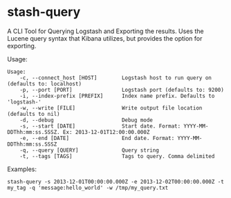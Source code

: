 stash-query
===========

A CLI Tool for Querying Logstash and Exporting the results. Uses the Lucene query syntax that Kibana utilizes, but provides the option for exporting. 

Usage:
```
Usage:
    -c, --connect_host [HOST]        Logstash host to run query on (defaults to: localhost)
    -p, --port [PORT]                Logstash port (defaults to: 9200)
    -i, --index-prefix [PREFIX]      Index name prefix. Defaults to 'logstash-'
    -w, --write [FILE]               Write output file location (defaults to nil)
    -d, --debug                      Debug mode
    -s, --start [DATE]               Start date. Format: YYYY-MM-DDThh:mm:ss.SSSZ. Ex: 2013-12-01T12:00:00.000Z
    -e, --end [DATE]                 End date. Format: YYYY-MM-DDThh:mm:ss.SSSZ
    -q, --query [QUERY]              Query string
    -t, --tags [TAGS]                Tags to query. Comma delimited
```

Examples:
```
stash-query -s 2013-12-01T00:00:00.000Z -e 2013-12-02T00:00:00.000Z -t my_tag -q 'message:hello_world' -w /tmp/my_query.txt
```
